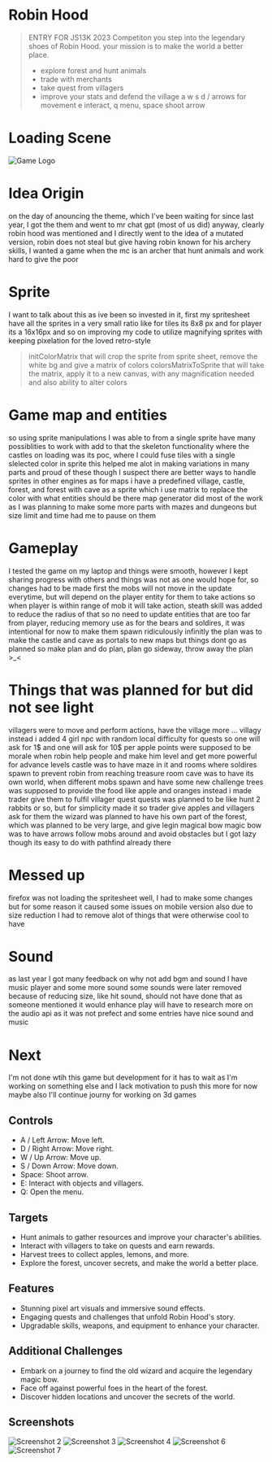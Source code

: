 # Robin Hood
> ENTRY FOR JS13K 2023 Competiton
> you step into the legendary shoes of Robin Hood.
> your mission is to make the world a better place.
> - explore forest and hunt animals
> - trade with merchants
> - take quest from villagers
> - improve your stats and defend the village
> a w s d / arrows for movement
> e interact, q menu, space shoot arrow

# Loading Scene
![Game Logo](./Screenshots/sc_1.png)

# Idea Origin
on the day of anouncing the theme, which I've been waiting for since last year, I got the them and went to mr chat gpt (most of us did)
anyway, clearly robin hood was mentioned and I directly went to the idea of a mutated version, robin does not steal but give
having robin known for his archery skills, I wanted a game when the mc is an archer that hunt animals and work hard to give the poor

# Sprite
I want to talk about this as ive been so invested in it, first my spritesheet have all the sprites in a very small ratio
like for tiles its 8x8 px and for player its a 16x16px and so on
improving my code to utilize magnifying sprites with keeping pixelation for the loved retro-style
> initColorMatrix that will crop the sprite from sprite sheet, remove the white bg and give a matrix of colors
> colorsMatrixToSprite that will take the matrix, apply it to a new canvas, with any magnification needed and also ability to alter colors

# Game map and entities
so using sprite manipulations I was able to from a single sprite have many possiblities to work with
add to that the skeleton functionality where the castles on loading was its poc, where I could fuse tiles with a single slelected color in sprite
this helped me alot in making variations in many parts and proud of these though I suspect there are better ways to handle sprites in other engines
as for maps i have a predefined village, castle, forest, and forest with cave as a sprite which i use matrix to replace the color with what entities should be there
map generator did most of the work as I was planning to make some more parts with mazes and dungeons but size limit and time had me to pause on them

# Gameplay
I tested the game on my laptop and things were smooth, however I kept sharing progress with others
and things was not as one would hope for, so changes had to be made
first the mobs will not move in the update everytime, but will depend on the player entity for them to take actions
so when player is within range of mob it will take action, steath skill was added to reduce the radius of that
so no need to update entities that are too far from player, reducing memory use 
as for the bears and soldires, it was intentional for now to make them spawn ridiculously infinitly
the plan was to make the castle and cave as portals to new maps but things dont go as planned 
so make plan and do plan, plan go sideway, throw away the plan >_<

# Things that was planned for but did not see light
villagers were to move and perform actions, have the village more ... villagy
instead i added 4 girl npc with random local difficulty for quests 
so one will ask for 1$ and one will ask for 10$ per apple
points were supposed to be morale when robin help people and make him level and get more powerful for advance levels
castle was to have maze in it and rooms where soldires spawn to prevent robin from reaching treasure room
cave was to have its own world, when different mobs spawn and have some new challenge 
trees was supposed to provide the food like apple and oranges instead i made trader give them to fulfil villager quest
quests was planned to be like hunt 2 rabbits or so, but for simplicity made it so trader give apples and villagers ask for them
the wizard was planned to have his own part of the forest, which was planned to be very large, and give legin magical bow
magic bow was to have arrows follow mobs around and avoid obstacles but I got lazy though its easy to do with pathfind already there

# Messed up
firefox was not loading the spritesheet well, I had to make some changes
but for some reason it caused some issues on mobile version
also due to size reduction I had to remove alot of things that were otherwise cool to have


# Sound 
as last year I got many feedback on why not add bgm and sound I have music player and some more sound
some sounds were later removed because of reducing size, like hit sound, should not have done that as someone mentioned it would enhance play
will have to research more on the audio api as it was not prefect and some entries have nice sound and music
# Next
I'm not done wtih this game but development for it has to wait as I'm working on something else and I lack motivation to push this more for now
maybe also I'll continue journy for working on 3d games

## Controls
- A / Left Arrow: Move left.
- D / Right Arrow: Move right.
- W / Up Arrow: Move up.
- S / Down Arrow: Move down.
- Space: Shoot arrow.
- E: Interact with objects and villagers.
- Q: Open the menu.
## Targets
- Hunt animals to gather resources and improve your character's abilities.
- Interact with villagers to take on quests and earn rewards.
- Harvest trees to collect apples, lemons, and more.
- Explore the forest, uncover secrets, and make the world a better place.

## Features

- Stunning pixel art visuals and immersive sound effects.
- Engaging quests and challenges that unfold Robin Hood's story.
- Upgradable skills, weapons, and equipment to enhance your character.

## Additional Challenges
- Embark on a journey to find the old wizard and acquire the legendary magic bow.
- Face off against powerful foes in the heart of the forest.
- Discover hidden locations and uncover the secrets of the world.

## Screenshots
![Screenshot 2](./Screenshots/sc_2.png)
![Screenshot 3](./Screenshots/sc_3.png)
![Screenshot 4](./Screenshots/sc_4.png)
![Screenshot 6](./Screenshots/sc_6.png)
![Screenshot 7](./Screenshots/sc_7.png)